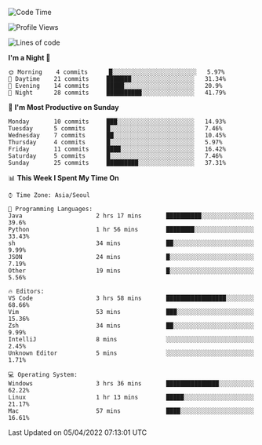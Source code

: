 <!--START_SECTION:waka-->
![Code Time](http://img.shields.io/badge/Code%20Time-9%20hrs%2013%20mins-blue)

![Profile Views](http://img.shields.io/badge/Profile%20Views-0-blue)

![Lines of code](https://img.shields.io/badge/From%20Hello%20World%20I%27ve%20Written-55%20Thousand%20lines%20of%20code-blue)

**I'm a Night 🦉** 

```text
🌞 Morning    4 commits      █░░░░░░░░░░░░░░░░░░░░░░░░   5.97% 
🌆 Daytime    21 commits     ███████░░░░░░░░░░░░░░░░░░   31.34% 
🌃 Evening    14 commits     █████░░░░░░░░░░░░░░░░░░░░   20.9% 
🌙 Night      28 commits     ██████████░░░░░░░░░░░░░░░   41.79%

```
📅 **I'm Most Productive on Sunday** 

```text
Monday       10 commits     ███░░░░░░░░░░░░░░░░░░░░░░   14.93% 
Tuesday      5 commits      █░░░░░░░░░░░░░░░░░░░░░░░░   7.46% 
Wednesday    7 commits      ██░░░░░░░░░░░░░░░░░░░░░░░   10.45% 
Thursday     4 commits      █░░░░░░░░░░░░░░░░░░░░░░░░   5.97% 
Friday       11 commits     ████░░░░░░░░░░░░░░░░░░░░░   16.42% 
Saturday     5 commits      █░░░░░░░░░░░░░░░░░░░░░░░░   7.46% 
Sunday       25 commits     █████████░░░░░░░░░░░░░░░░   37.31%

```


📊 **This Week I Spent My Time On** 

```text
⌚︎ Time Zone: Asia/Seoul

💬 Programming Languages: 
Java                     2 hrs 17 mins       ██████████░░░░░░░░░░░░░░░   39.6% 
Python                   1 hr 56 mins        ████████░░░░░░░░░░░░░░░░░   33.43% 
sh                       34 mins             ██░░░░░░░░░░░░░░░░░░░░░░░   9.99% 
JSON                     24 mins             █░░░░░░░░░░░░░░░░░░░░░░░░   7.19% 
Other                    19 mins             █░░░░░░░░░░░░░░░░░░░░░░░░   5.56%

🔥 Editors: 
VS Code                  3 hrs 58 mins       █████████████████░░░░░░░░   68.66% 
Vim                      53 mins             ███░░░░░░░░░░░░░░░░░░░░░░   15.36% 
Zsh                      34 mins             ██░░░░░░░░░░░░░░░░░░░░░░░   9.99% 
IntelliJ                 8 mins              ░░░░░░░░░░░░░░░░░░░░░░░░░   2.45% 
Unknown Editor           5 mins              ░░░░░░░░░░░░░░░░░░░░░░░░░   1.71%

💻 Operating System: 
Windows                  3 hrs 36 mins       ███████████████░░░░░░░░░░   62.22% 
Linux                    1 hr 13 mins        █████░░░░░░░░░░░░░░░░░░░░   21.17% 
Mac                      57 mins             ████░░░░░░░░░░░░░░░░░░░░░   16.61%

```


 Last Updated on 05/04/2022 07:13:01 UTC
<!--END_SECTION:waka-->
